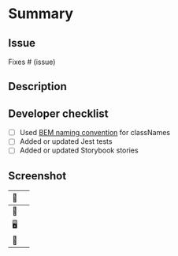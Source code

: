 # Summary

<!-- One line summary of your change -->

## Issue
<!-- Link to the relevant GitHub issue. Learn more about [linking issues](https://docs.github.com/en/issues/tracking-your-work-with-issues/linking-a-pull-request-to-an-issue) -->
Fixes # (issue)
<!-- If you have no related issue, make sure to link this PR to the relevant project -->

## Description

<!-- Description of the changes you've made -->

## Developer checklist
- [ ] Used [BEM naming convention](https://getbem.com/naming/) for classNames
- [ ] Added or updated Jest tests
- [ ] Added or updated Storybook stories

## Screenshot

| 📸 |  |
|---------|---|
| 📕 | <!-- Include a **Storybook** screenshot or screen recording demonstrating your change--> |
| 🖥️ | <!-- Include a **Desktop** screenshot or screen recording demonstrating your change--> |
| 📱  | <!-- Include a **Mobile** screenshot or screen recording demonstrating your change--> |

